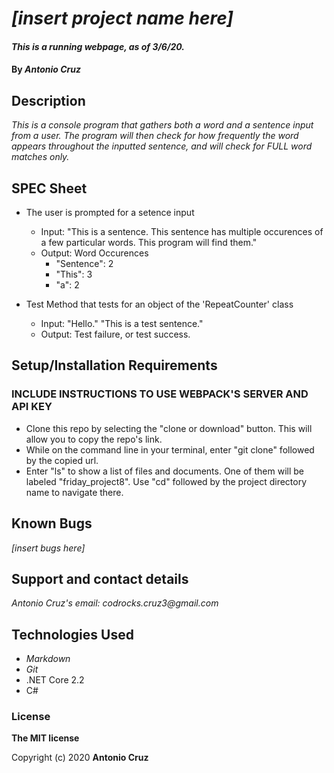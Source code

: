 # _[insert project name here]_

#### _This is a running webpage, as of 3/6/20._

#### By _**Antonio Cruz**_

## Description

_This is a console program that gathers both a word and a sentence input from a user. The program will then check for how frequently the word appears throughout the inputted sentence, and will check for FULL word matches only._


## SPEC Sheet

* The user is prompted for a setence input
  * Input: "This is a sentence. This sentence has multiple occurences of a few particular words. This program will find them."
  * Output: Word Occurences
    * "Sentence": 2
    * "This": 3
    * "a": 2

* Test Method that tests for an object of the 'RepeatCounter' class
  * Input: "Hello." "This is a test sentence."
  * Output: Test failure, or test success.

## Setup/Installation Requirements

### INCLUDE INSTRUCTIONS TO USE WEBPACK'S SERVER AND API KEY
* Clone this repo by selecting the "clone or download" button. This will allow you to copy the repo's link.
* While on the command line in your terminal, enter "git clone" followed by the copied url.
* Enter "ls" to show a list of files and documents. One of them will be labeled "friday_project8". Use "cd" followed by the project directory name to navigate there. 


## Known Bugs

_[insert bugs here]_

## Support and contact details

_Antonio Cruz's email:_
_codrocks.cruz3@gmail.com_

## Technologies Used

* _Markdown_
* _Git_
* .NET Core 2.2
* C#


### License

**The MIT license**

Copyright (c) 2020 **Antonio Cruz**